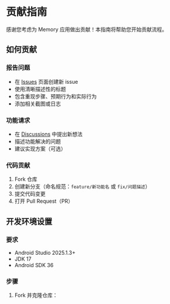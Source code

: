 # 贡献指南

感谢您考虑为 Memory 应用做出贡献！本指南将帮助您开始贡献流程。

## 如何贡献

### 报告问题
- 在 [Issues](https://github.com/your-username/memory-app/issues) 页面创建新 issue
- 使用清晰描述性的标题
- 包含重现步骤、预期行为和实际行为
- 添加相关截图或日志

### 功能请求
- 在 [Discussions](https://github.com/your-username/memory-app/discussions) 中提出新想法
- 描述功能解决的问题
- 建议实现方案（可选）

### 代码贡献
1. Fork 仓库
2. 创建新分支（命名规范：`feature/新功能名` 或 `fix/问题描述`）
3. 提交代码变更
4. 打开 Pull Request（PR）

## 开发环境设置

### 要求
- Android Studio 2025.1.3+
- JDK 17
- Android SDK 36

### 步骤
1. Fork 并克隆仓库：
